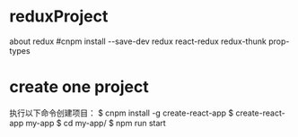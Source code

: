 # reduxProject
about redux
#cnpm install --save-dev redux react-redux redux-thunk prop-types
# create one project
执行以下命令创建项目：
$ cnpm install -g create-react-app
$ create-react-app my-app
$ cd my-app/
$ npm run start

